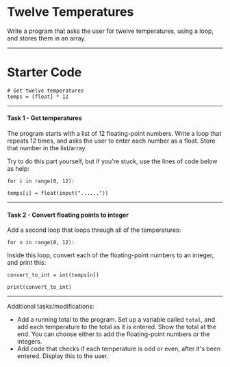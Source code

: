 # Twelve Temperatures

Write a program that asks the user for twelve temperatures, using a loop, and stores them in an array.

---

# Starter Code

```
# Get twelve temperatures
temps = [float] * 12

```

---
#### Task 1 - Get temperatures
The program starts with a list of 12 floating-point numbers. Write a loop that repeats 12 times, and asks the user to enter each number as a float. Store that number in the list/array.

Try to do this part yourself, but if you're stuck, use the lines of code below as help:

`for i in range(0, 12):`

`temps[i] = float(input("......"))`

---
#### Task 2 - Convert floating points to integer
Add a second loop that loops through all of the temperatures:

`for n in range(0, 12):`

Inside this loop, convert each of the floating-point numbers to an integer, and print this:

`convert_to_int = int(temps[n])`

`print(convert_to_int)`

---
Additional tasks/modifications:
* Add a running total to the program. Set up a variable called `total`, and add each temperature to the total as it is entered. Show the total at the end. You can choose either to add the floating-point numbers or the integers.
* Add code that checks if each temperature is odd or even, after it's been entered. Display this to the user.
